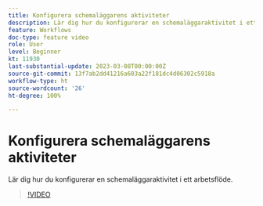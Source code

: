 ```yaml
---
title: Konfigurera schemaläggarens aktiviteter
description: Lär dig hur du konfigurerar en schemaläggaraktivitet i ett arbetsflöde.
feature: Workflows
doc-type: feature video
role: User
level: Beginner
kt: 11930
last-substantial-update: 2023-03-08T00:00:00Z
source-git-commit: 13f7ab2dd41216a603a22f181dc4d06302c5918a
workflow-type: ht
source-wordcount: '26'
ht-degree: 100%

---
```



# Konfigurera schemaläggarens aktiviteter

Lär dig hur du konfigurerar en schemaläggaraktivitet i ett arbetsflöde.

>[!VIDEO](https://video.tv.adobe.com/v/3416037?quality=12&learn=on)
